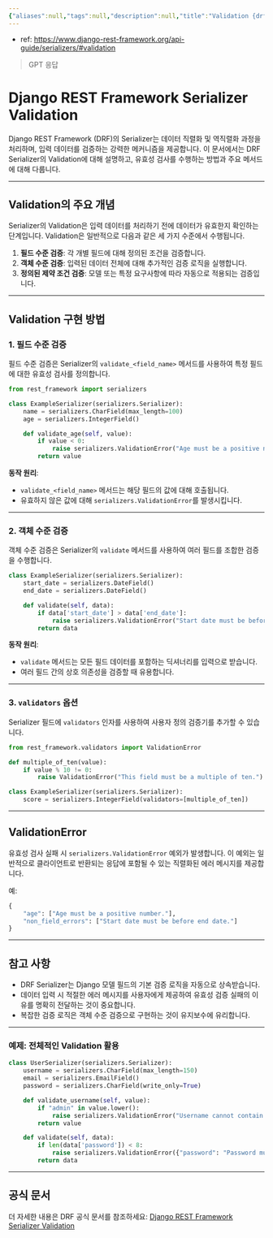 ```yaml
---
{"aliases":null,"tags":null,"description":null,"title":"Validation {drf}","created":"2024-11-26T01:14:15","updated":"2024-11-26T01:16:14","dg-publish":true,"permalink":"/docs/Validation {drf}/","dgPassFrontmatter":true}
---
```



- ref: <https://www.django-rest-framework.org/api-guide/serializers/#validation>

> GPT 응답

# Django REST Framework Serializer Validation

Django REST Framework (DRF)의 Serializer는 데이터 직렬화 및 역직렬화 과정을 처리하며, 입력 데이터를 검증하는 강력한 메커니즘을 제공합니다. 이 문서에서는 DRF Serializer의 Validation에 대해 설명하고, 유효성 검사를 수행하는 방법과 주요 메서드에 대해 다룹니다.

---

## Validation의 주요 개념

Serializer의 Validation은 입력 데이터를 처리하기 전에 데이터가 유효한지 확인하는 단계입니다. Validation은 일반적으로 다음과 같은 세 가지 수준에서 수행됩니다.

1. **필드 수준 검증**: 각 개별 필드에 대해 정의된 조건을 검증합니다.
2. **객체 수준 검증**: 입력된 데이터 전체에 대해 추가적인 검증 로직을 실행합니다.
3. **정의된 제약 조건 검증**: 모델 또는 특정 요구사항에 따라 자동으로 적용되는 검증입니다.

---

## Validation 구현 방법

### 1. 필드 수준 검증

필드 수준 검증은 Serializer의 `validate_<field_name>` 메서드를 사용하여 특정 필드에 대한 유효성 검사를 정의합니다.

```python
from rest_framework import serializers

class ExampleSerializer(serializers.Serializer):
    name = serializers.CharField(max_length=100)
    age = serializers.IntegerField()

    def validate_age(self, value):
        if value < 0:
            raise serializers.ValidationError("Age must be a positive number.")
        return value
```

**동작 원리**:
- `validate_<field_name>` 메서드는 해당 필드의 값에 대해 호출됩니다.
- 유효하지 않은 값에 대해 `serializers.ValidationError`를 발생시킵니다.

---

### 2. 객체 수준 검증

객체 수준 검증은 Serializer의 `validate` 메서드를 사용하여 여러 필드를 조합한 검증을 수행합니다.

```python
class ExampleSerializer(serializers.Serializer):
    start_date = serializers.DateField()
    end_date = serializers.DateField()

    def validate(self, data):
        if data['start_date'] > data['end_date']:
            raise serializers.ValidationError("Start date must be before end date.")
        return data
```

**동작 원리**:
- `validate` 메서드는 모든 필드 데이터를 포함하는 딕셔너리를 입력으로 받습니다.
- 여러 필드 간의 상호 의존성을 검증할 때 유용합니다.

---

### 3. `validators` 옵션

Serializer 필드에 `validators` 인자를 사용하여 사용자 정의 검증기를 추가할 수 있습니다.

```python
from rest_framework.validators import ValidationError

def multiple_of_ten(value):
    if value % 10 != 0:
        raise ValidationError("This field must be a multiple of ten.")

class ExampleSerializer(serializers.Serializer):
    score = serializers.IntegerField(validators=[multiple_of_ten])
```

---

## ValidationError

유효성 검사 실패 시 `serializers.ValidationError` 예외가 발생합니다. 이 예외는 일반적으로 클라이언트로 반환되는 응답에 포함될 수 있는 직렬화된 에러 메시지를 제공합니다.

예:

```python
{
    "age": ["Age must be a positive number."],
    "non_field_errors": ["Start date must be before end date."]
}
```

---

## 참고 사항

- DRF Serializer는 Django 모델 필드의 기본 검증 로직을 자동으로 상속받습니다.
- 데이터 입력 시 적절한 에러 메시지를 사용자에게 제공하여 유효성 검증 실패의 이유를 명확히 전달하는 것이 중요합니다.
- 복잡한 검증 로직은 객체 수준 검증으로 구현하는 것이 유지보수에 유리합니다.

---

### 예제: 전체적인 Validation 활용

```python
class UserSerializer(serializers.Serializer):
    username = serializers.CharField(max_length=150)
    email = serializers.EmailField()
    password = serializers.CharField(write_only=True)

    def validate_username(self, value):
        if "admin" in value.lower():
            raise serializers.ValidationError("Username cannot contain 'admin'.")
        return value

    def validate(self, data):
        if len(data['password']) < 8:
            raise serializers.ValidationError({"password": "Password must be at least 8 characters long."})
        return data
```

---

## 공식 문서

더 자세한 내용은 DRF 공식 문서를 참조하세요: [Django REST Framework Serializer Validation](https://www.django-rest-framework.org/api-guide/serializers/#validation)
